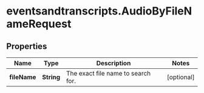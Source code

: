 # eventsandtranscripts.AudioByFileNameRequest

## Properties

Name | Type | Description | Notes
------------ | ------------- | ------------- | -------------
**fileName** | **String** | The exact file name to search for. | [optional] 


